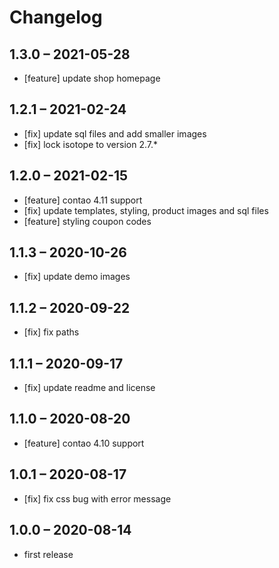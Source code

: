 # Changelog

## 1.3.0 – 2021-05-28
- [feature] update shop homepage

## 1.2.1 – 2021-02-24
- [fix] update sql files and add smaller images
- [fix] lock isotope to version 2.7.*

## 1.2.0 – 2021-02-15
- [feature] contao 4.11 support
- [fix] update templates, styling, product images and sql files
- [feature] styling coupon codes

## 1.1.3 – 2020-10-26
- [fix] update demo images

## 1.1.2 – 2020-09-22
- [fix] fix paths

## 1.1.1 – 2020-09-17
- [fix] update readme and license

## 1.1.0 – 2020-08-20
- [feature] contao 4.10 support

## 1.0.1 – 2020-08-17
- [fix] fix css bug with error message

## 1.0.0 – 2020-08-14

- first release
